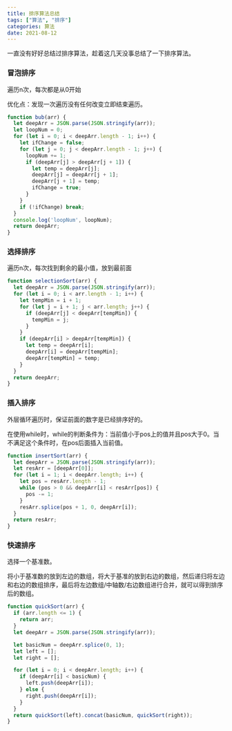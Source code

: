 ```yaml
---
title: 排序算法总结
tags: ["算法", "排序"]
categories: 算法
date: 2021-08-12
---
```


一直没有好好总结过排序算法，趁着这几天没事总结了一下排序算法。

<!--more-->

### 冒泡排序

遍历n次，每次都是从0开始

优化点：发现一次遍历没有任何改变立即结束遍历。

```javascript
function bub(arr) {
  let deepArr = JSON.parse(JSON.stringify(arr));
  let loopNum = 0;
  for (let i = 0; i < deepArr.length - 1; i++) {
    let ifChange = false;
    for (let j = 0; j < deepArr.length - 1; j++) {
      loopNum += 1;
      if (deepArr[j] > deepArr[j + 1]) {
        let temp = deepArr[j];
        deepArr[j] = deepArr[j + 1];
        deepArr[j + 1] = temp;
        ifChange = true;
      }
    }
    if (!ifChange) break;
  }
  console.log('loopNum', loopNum);
  return deepArr;
}
```

### 选择排序

遍历n次，每次找到剩余的最小值，放到最前面

```javascript
function selectionSort(arr) {
  let deepArr = JSON.parse(JSON.stringify(arr));
  for (let i = 0; i < arr.length - 1; i++) {
    let tempMin = i + 1;
    for (let j = i + 1; j < arr.length; j++) {
      if (deepArr[j] < deepArr[tempMin]) {
        tempMin = j;
      }
    }
    if (deepArr[i] > deepArr[tempMin]) {
      let temp = deepArr[i];
      deepArr[i] = deepArr[tempMin];
      deepArr[tempMin] = temp;
    }
  }
  return deepArr;
}
```

### 插入排序

外层循环遍历时，保证前面的数字是已经排序好的。

在使用while时，while的判断条件为：当前值小于pos上的值并且pos大于0。当不满足这个条件时，在pos后面插入当前值。

```javascript
function insertSort(arr) {
  let deepArr = JSON.parse(JSON.stringify(arr));
  let resArr = [deepArr[0]];
  for (let i = 1; i < deepArr.length; i++) {
    let pos = resArr.length - 1;
    while (pos > 0 && deepArr[i] < resArr[pos]) {
      pos -= 1;
    }
    resArr.splice(pos + 1, 0, deepArr[i]);
  }
  return resArr;
}
```

### 快速排序

选择一个基准数。

将小于基准数的放到左边的数组，将大于基准的放到右边的数组，然后递归将左边和右边的数组排序，最后将左边数组/中轴数/右边数组进行合并，就可以得到排序后的数组。

```javascript
function quickSort(arr) {
  if (arr.length <= 1) {
    return arr;
  }
  let deepArr = JSON.parse(JSON.stringify(arr));

  let basicNum = deepArr.splice(0, 1);
  let left = [];
  let right = [];

  for (let i = 0; i < deepArr.length; i++) {
    if (deepArr[i] < basicNum) {
      left.push(deepArr[i]);
    } else {
      right.push(deepArr[i]);
    }
  }
  return quickSort(left).concat(basicNum, quickSort(right));
}
```

